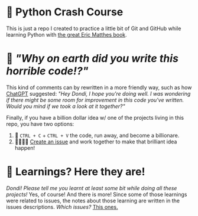 # 🐍 Python Crash Course

This is just a repo I created to practice a little bit of Git and GitHub while learning Python with [the great Eric Matthes book](https://ehmatthes.github.io/pcc_3e/).

# 🤬 _"Why on earth did you write this horrible code!?"_

This kind of comments can by rewritten in a more friendly way, such as how [ChatGPT](https://chat.openai.com/) suggested: _"Hey Dondi, I hope you're doing well. I was wondering if there might be some room for improvement in this code you've written. Would you mind if we took a look at it together?"_

Finally, if you have a billion dollar idea w/ one of the projects living in this repo, you have two options:
1. 💸 `CTRL + C` + `CTRL + V` the code, run away, and become a billionare.
2. 🫱🏻‍🫲🏻 [Create an issue](github.com/LucasDondo/python_crash_course/issues/new) and work together to make that brilliant idea happen!

# 🧠 Learnings? Here they are!

_Dondi! Please tell me you learnt at least some bit while doing all these projects!_ Yes, of course! And there is more! Since some of those learnings were related to issues, the notes about those learning are written in the issues descriptions. _Which issues?_ [This ones.](https://github.com/LucasDondo/python_crash_course/issues?q=label%3ALearning)
